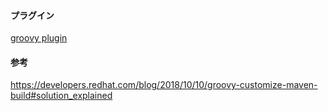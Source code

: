 

#### プラグイン  
[groovy plugin](https://groovy.github.io/gmaven/groovy-maven-plugin/index.html)  

#### 参考
https://developers.redhat.com/blog/2018/10/10/groovy-customize-maven-build#solution_explained  